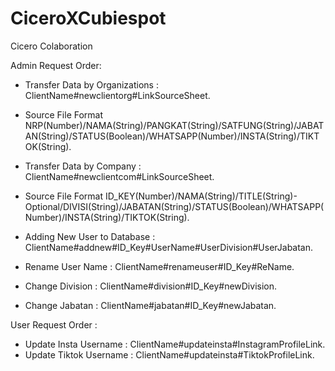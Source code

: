 # CiceroXCubiespot
Cicero Colaboration

Admin Request Order:

- Transfer Data by Organizations : ClientName#newclientorg#LinkSourceSheet.
- Source File Format NRP(Number)/NAMA(String)/PANGKAT(String)/SATFUNG(String)/JABATAN(String)/STATUS(Boolean)/WHATSAPP(Number)/INSTA(String)/TIKTOK(String).

- Transfer Data by Company : ClientName#newclientcom#LinkSourceSheet.
- Source File Format ID_KEY(Number)/NAMA(String)/TITLE(String)- Optional/DIVISI(String)/JABATAN(String)/STATUS(Boolean)/WHATSAPP(Number)/INSTA(String)/TIKTOK(String).

- Adding New User to Database : ClientName#addnew#ID_Key#UserName#UserDivision#UserJabatan.
- Rename User Name : ClientName#renameuser#ID_Key#ReName.
- Change Division : ClientName#division#ID_Key#newDivision.
- Change Jabatan : ClientName#jabatan#ID_Key#newJabatan.

User Request Order :

- Update Insta Username : ClientName#updateinsta#InstagramProfileLink.
- Update Tiktok Username : ClientName#updateinsta#TiktokProfileLink.
